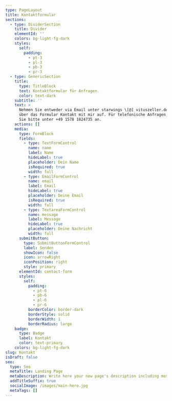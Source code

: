 ```yaml
---
type: PageLayout
title: Kontaktformular
sections:
  - type: DividerSection
    title: Divider
    elementId: ''
    colors: bg-light-fg-dark
    styles:
      self:
        padding:
          - pt-3
          - pl-3
          - pb-3
          - pr-3
  - type: GenericSection
    title:
      type: TitleBlock
      text: Kontaktformular für Anfragen.
      color: text-dark
    subtitle: ''
    text: >
      Nehmen Sie entweder via Email unter starwings \[@] vituszeller.de oder
      über das Formular Kontakt mit mir auf. Für telefonische Anfragen, rufen
      Sie bitte unter +49 1578 1824735 an.
    actions: []
    media:
      type: FormBlock
      fields:
        - type: TextFormControl
          name: name
          label: Name
          hideLabel: true
          placeholder: Dein Name
          isRequired: true
          width: full
        - type: EmailFormControl
          name: email
          label: Email
          hideLabel: true
          placeholder: Deine Email
          isRequired: true
          width: full
        - type: TextareaFormControl
          name: message
          label: Message
          hideLabel: true
          placeholder: Deine Nachricht
          width: full
      submitButton:
        type: SubmitButtonFormControl
        label: Senden
        showIcon: false
        icon: arrowRight
        iconPosition: right
        style: primary
      elementId: contact-form
      styles:
        self:
          padding:
            - pt-6
            - pb-6
            - pl-6
            - pr-6
          borderColor: border-dark
          borderStyle: solid
          borderWidth: 1
          borderRadius: large
    badge:
      type: Badge
      label: Kontakt
      color: text-primary
    colors: bg-light-fg-dark
slug: Kontakt
isDraft: false
seo:
  type: Seo
  metaTitle: Landing Page
  metaDescription: Write here your new page's description including most relevant keywords.
  addTitleSuffix: true
  socialImage: /images/main-hero.jpg
  metaTags: []
---
```

